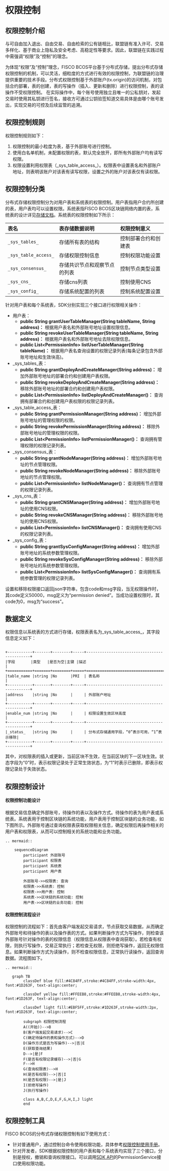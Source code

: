 # 权限控制

## 权限控制介绍

与可自由加入退出、自由交易、自由检索的公有链相比，联盟链有准入许可、交易多样化、基于商业上隐私及安全考虑、高稳定性等要求。因此，联盟链在实践过程中需强调“权限”及“控制”的理念。

为体现“权限”及“控制”理念，FISCO BCOS平台基于分布式存储，提出分布式存储权限控制的机制，可以灵活，细粒度的方式进行有效的权限控制，为联盟链的治理提供重要的技术手段。分布式权限控制基于外部账户(tx.origin)的访问机制，对包括合约部署，表的创建，表的写操作（插入、更新和删除）进行权限控制，表的读操作不受权限控制。 在实际操作中，每个账号使用独立且唯一的公私钥对，发起交易时使用其私钥进行签名，接收方可通过公钥验签知道交易具体是由哪个账号发出，实现交易的可控及后续监管的追溯。     

## 权限控制规则
权限控制规则如下：    
1. 权限控制的最小粒度为表，基于外部账号进行控制。     
2. 使用白名单机制，未配置权限的表，默认完全放开，即所有外部账户均有读写权限。    
3. 权限设置利用权限表（\_sys_table_access_）。权限表中设置表名和外部账户地址，则表明该账户对该表有读写权限，设置之外的账户对该表仅有读权限。

## 权限控制分类

分布式存储权限控制分为对用户表和系统表的权限控制。用户表指用户合约所创建的表，用户表均可以设置权限。系统表指FISCO BCOS区块链网络内置的表，系统表的设计详见[存储文档](../storage/storage.md)。系统表的权限控制如下所示：   

|表名             |表存储数据说明       |权限控制意义           |
|:---------------|:-------------|:-----------|
|`_sys_tables_`      |存储所有表的结构               |控制部署合约和创建表   |
|`_sys_table_access_`|存储权限控制信息               |控制权限功能设置       |
|`_sys_consensus_`   |存储共识节点和观察节点的列表   |控制节点类型设置       |
|`_sys_cns_`         |存储cns列表                    |控制使用CNS            |
|`_sys_config_`      |存储系统配置的列表             |控制系统配置设置       |


针对用户表和每个系统表，SDK分别实现三个接口进行权限相关操作：
- 用户表：
  - **public String grantUserTableManager(String tableName, String address)：** 根据用户表名和外部账号地址设置权限信息。
  - **public String revokeUserTableManager(String tableName, String address)：** 根据用户表名和外部账号地址去除权限信息。
  - **public List\<PermissionInfo\> listUserTableManager(String tableName)：** 根据用户表名查询设置的权限记录列表(每条记录包含外部账号地址和生效块高)。
- _sys_tables_表：
  - **public String grantDeployAndCreateManager(String address)：** 增加外部账号地址的部署合约和创建用户表权限。
  - **public String revokeDeployAndCreateManager(String address)：** 移除外部账号地址的部署合约和创建用户表权限。
  - **public List\<PermissionInfo\> listDeployAndCreateManager()：** 查询拥有部署合约和创建用户表权限的权限记录列表。
- _sys_table_access_表：
  - **public String grantPermissionManager(String address)：** 增加外部账号地址的管理权限的权限。
  - **public String revokePermissionManager(String address)：** 移除外部账号地址的管理权限的权限。
  - **public List\<PermissionInfo\> listPermissionManager()：** 查询拥有管理权限的权限记录列表。
- _sys_consensus_表：
  - **public String grantNodeManager(String address)：** 增加外部账号地址的节点管理权限。
  - **public String revokeNodeManager(String address)：** 移除外部账号地址的节点管理权限。
  - **public List\<PermissionInfo\> listNodeManager()：** 查询拥有节点管理的权限记录列表。
- _sys_cns_表：
  - **public String grantCNSManager(String address)：** 增加外部账号地址的使用CNS权限。
  - **public String revokeCNSManager(String address)：** 移除外部账号地址的使用CNS权限。
  - **public List\<PermissionInfo\> listCNSManager()：** 查询拥有使用CNS的权限记录列表。
- _sys_config_表：
  - **public String grantSysConfigManager(String address)：** 增加外部账号地址的系统参数管理权限。
  - **public String revokeSysConfigManager(String address)：** 移除外部账号地址的系统参数管理权限。
  - **public List\<PermissionInfo\> listSysConfigManager()：** 查询拥有系统参数管理的权限记录列表。

设置和移除权限接口返回json字符串，包含code和msg字段，当无权限操作时，其code定义50000，msg定义为“permission denied”。当成功设置权限时，其code为0，msg为“success”。

## 数据定义
权限信息以系统表的方式进行存储，权限表表名为_sys_table_access_，其字段信息定义如下：

```eval_rst

+-----------+-------+--------+-----+---------------------------------------------+
|字段       |类型   |是否为空|主键 |描述                                         |
+===========+=======+========+=====+=============================================+
|table_name |string |No      |PRI  | 表名称                                      |
+-----------+-------+--------+-----+---------------------------------------------+
|address    |string |No      |     | 外部账户地址                                |
+-----------+-------+--------+-----+---------------------------------------------+
|enable_num |string |No      |     | 权限设置生效区块高度                        |
+-----------+-------+--------+-----+---------------------------------------------+
|_status_   |string |No      |     | 分布式存储通用字段，“0”表示可用，“1”表示移除|
+-----------+-------+--------+-----+---------------------------------------------+

```
其中，对权限表的插入或更新，当前区块不生效，在当前区块的下一区块生效。状态字段为“0”时，表示权限记录处于正常生效状态，为“1”时表示已删除，即表示权限记录处于失效状态。  

## 权限控制设计

#### 权限控制功能设计
根据交易信息确定外部账号，待操作的表以及操作方式。待操作的表为用户表或系统表。系统表用于控制区块链的系统功能，用户表用于控制区块链的业务功能，如下图所示。外部账号通过查询权限表获取权限相关信息，确定权限后再操作相关的用户表和权限表，从而可以控制相关的系统功能和业务功能。

```eval_rst
.. mermaid::

    sequenceDiagram
        participant 外部账号
        participant 权限表
        participant 系统表
        participant 用户表

        外部账号->>权限表: 查询
        权限表->>系统表: 控制
        权限表->>用户表: 控制
        系统表->>区块链的系统功能: 控制
        用户表->>区块链的业务功能: 控制

```

#### 权限控制流程设计
权限控制的流程如下：首先由客户端发起交易请求，节点获取交易数据，从而确定外部账号和待操作的表以及操作表的方式。如果判断操作方式为写操作，则检查该外部账号针对操作的表的权限信息（权限信息从权限表中查询获取）。若检查有权限，则执行写操作，交易正常执行；若检查无权限，则拒绝写操作，返回无权限信息。如果判断操作方式为读操作，则不检查权限信息，正常执行读操作，返回查询数据。流程图如下。

```eval_rst
.. mermaid::

   graph TB
        classDef blue fill:#4C84FF,stroke:#4C84FF,stroke-width:4px, font:#1D263F, text-align:center;

        classDef yellow fill:#FFEEB8,stroke:#FFEEB8,stroke-width:4px, font:#1D263F, text-align:center;

        classDef light fill:#EBF5FF,stroke:#1D263F,stroke-width:2px,  font:#1D263F, text-align:center;

        subgraph 权限控制流程
        A((开始))-->B
        B(客户端发起交易请求)-->C
        C(确定待操作的表和操作方式)-->D
        D(操作方式是否为写操作)-->|否|E
        E(获取查询结果)
        D-->|是|F
        F(是否有权限记录缓存)-->|否|G
        F-->H
        G(查询权限表)-->H
        H(是否有权限)-->|否|I
        H(是否有权限)-->|是|J
        I(拒绝写操作)
        J(执行写操作)

        class A,B,C,D,E,F,G,H,I,J light
        end
```

## 权限控制工具

FISCO BCOS的分布式存储权限控制有如下使用方式：
- 针对普通用户，通过控制台命令使用权限功能，具体参考[权限控制使用手册](../../manual/permission_control.md)。
- 针对开发者，SDK根据权限控制的用户表和每个系统表均实现了三个接口，分别是授权，撤销和查询权限接口。可以调用[SDK API](../../sdk/sdk.html#web3sdk-api)的PermissionService接口使用权限功能。
